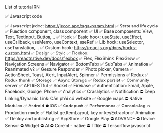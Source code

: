 List of tutorial RN

✅ Javascript code

✅ Javascript jsdoc: https://jsdoc.app/tags-param.html
✅ State and life cycle
✅ Function component, class component
✅ UI
✅ Base components: View, Text, TextInput, Button,...
✅ Hook
✅ Basic hook: useState, useEffect, useCallback, useMemo, useContext, useRef
✅ Lib hook: useSelector, useTranslation,...
✅ Custom hook: https://reactjs.org/docs/hooks-custom.html
✅ Design
✅ Style
✅ Flexbox: https://reactnative.dev/docs/flexbox
✅ Flex, FlexShink, FlexGrow
✅ Navigation Screens
✅ Navigator
✅ BottomTabs
✅ SubTabs
✅ Animation
✅ Reanimated v2
✅ Gesture Responder
✅ Photo picker, Camera
✅ ActionSheet, Toast, Alert, InputAlert, Spinner
✅ Permissions
✅ Redux
✅ Redux thunk
✅ Storage
✅ Async Storage
✅ Redux persist
✅ Community server
✅ API RESTful
✅ Socket
✅ Firebase
✅ Authentication: Email, Apple, Facebook, Goolge, Phone
✅ Analytics
✅ Crashlytics
✅ Notification
⛔️ Deep Linking/Dynamic Link: Cần phải có website
✅ Google maps
⛔️ Native Modules
✅ Android
⛔️ IOS
✅ Codepush
✅ Performance
✅ Console.log in Production mode
✅ Flatlist getItemLayout, key or keyExtractor
✅ Animation
✅ Deploy and publishing
✅ AppStore
✅ Google Play
⛔️ ADVANCE
⛔️ Device Sensor
⛔️ Widget
⛔️ AI
⛔️ Coreml - native
⛔️ Tflite
⛔️ Tensorflow javascript
